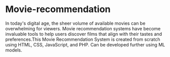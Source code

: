 # Movie-recommendation

In today's digital age, the sheer volume of available movies can be overwhelming for viewers. Movie recommendation systems have become invaluable tools to help users discover films that align with their tastes and preferences.This Movie Recommendation System is created from scratch using HTML, CSS, JavaScript, and PHP. Can be developed further using ML models.
